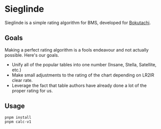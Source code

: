 # Sieglinde

Sieglinde is a simple rating algorithm for BMS, developed for [Bokutachi](https://bokutachi.xyz).

## Goals

Making a perfect rating algorithm is a fools endeavour and not actually possible. Here's
our goals.

- Unify all of the popular tables into one number (Insane, Stella, Satellite, etc.)
- Make small adjustments to the rating of the chart depending on LR2IR clear rate.
- Leverage the fact that table authors have already done a lot of the proper rating for us.

## Usage

```
pnpm install
pnpm calc-v1
```